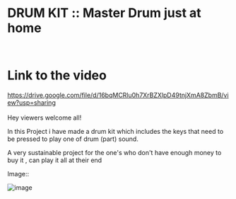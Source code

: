 # DRUM KIT   :: **Master Drum just at home** <br> <br>
 # **Link to the video**<br>
 https://drive.google.com/file/d/16bqMCRlu0h7XrBZXlpD49tnjXmA8ZbmB/view?usp=sharing<br> <br>
 Hey viewers welcome all!
 
 In this Project i have made a drum kit which includes the keys that need to be pressed to play one of drum (part) sound.
 
 A very sustainable project for the one's who don't have enough money to buy it , can play it all at their end 
 
 Image::
 
 ![image](https://user-images.githubusercontent.com/100613653/181891422-24625f08-b12b-4b17-a74e-291706e69ba2.png)

